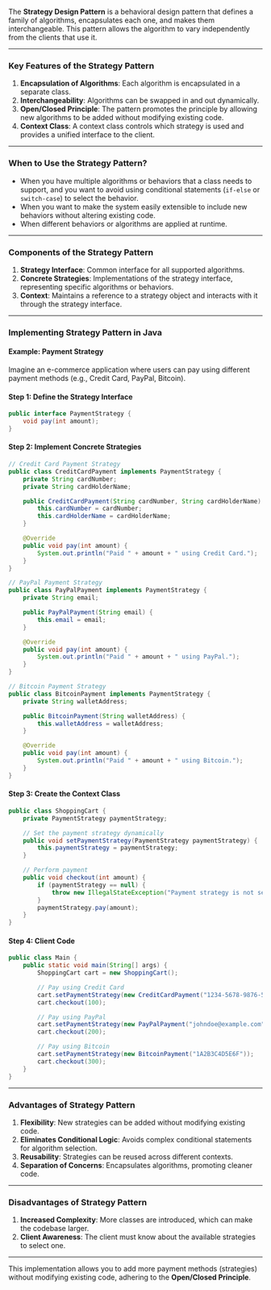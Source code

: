 The **Strategy Design Pattern** is a behavioral design pattern that defines a family of algorithms, encapsulates each one, and makes them interchangeable. This pattern allows the algorithm to vary independently from the clients that use it.

---

### **Key Features of the Strategy Pattern**
1. **Encapsulation of Algorithms**: Each algorithm is encapsulated in a separate class.
2. **Interchangeability**: Algorithms can be swapped in and out dynamically.
3. **Open/Closed Principle**: The pattern promotes the principle by allowing new algorithms to be added without modifying existing code.
4. **Context Class**: A context class controls which strategy is used and provides a unified interface to the client.

---

### **When to Use the Strategy Pattern?**
- When you have multiple algorithms or behaviors that a class needs to support, and you want to avoid using conditional statements (`if-else` or `switch-case`) to select the behavior.
- When you want to make the system easily extensible to include new behaviors without altering existing code.
- When different behaviors or algorithms are applied at runtime.

---

### **Components of the Strategy Pattern**
1. **Strategy Interface**: Common interface for all supported algorithms.
2. **Concrete Strategies**: Implementations of the strategy interface, representing specific algorithms or behaviors.
3. **Context**: Maintains a reference to a strategy object and interacts with it through the strategy interface.

---

### **Implementing Strategy Pattern in Java**

#### Example: Payment Strategy
Imagine an e-commerce application where users can pay using different payment methods (e.g., Credit Card, PayPal, Bitcoin).

#### **Step 1: Define the Strategy Interface**
```java
public interface PaymentStrategy {
    void pay(int amount);
}
```

#### **Step 2: Implement Concrete Strategies**
```java
// Credit Card Payment Strategy
public class CreditCardPayment implements PaymentStrategy {
    private String cardNumber;
    private String cardHolderName;

    public CreditCardPayment(String cardNumber, String cardHolderName) {
        this.cardNumber = cardNumber;
        this.cardHolderName = cardHolderName;
    }

    @Override
    public void pay(int amount) {
        System.out.println("Paid " + amount + " using Credit Card.");
    }
}

// PayPal Payment Strategy
public class PayPalPayment implements PaymentStrategy {
    private String email;

    public PayPalPayment(String email) {
        this.email = email;
    }

    @Override
    public void pay(int amount) {
        System.out.println("Paid " + amount + " using PayPal.");
    }
}

// Bitcoin Payment Strategy
public class BitcoinPayment implements PaymentStrategy {
    private String walletAddress;

    public BitcoinPayment(String walletAddress) {
        this.walletAddress = walletAddress;
    }

    @Override
    public void pay(int amount) {
        System.out.println("Paid " + amount + " using Bitcoin.");
    }
}
```

#### **Step 3: Create the Context Class**
```java
public class ShoppingCart {
    private PaymentStrategy paymentStrategy;

    // Set the payment strategy dynamically
    public void setPaymentStrategy(PaymentStrategy paymentStrategy) {
        this.paymentStrategy = paymentStrategy;
    }

    // Perform payment
    public void checkout(int amount) {
        if (paymentStrategy == null) {
            throw new IllegalStateException("Payment strategy is not set.");
        }
        paymentStrategy.pay(amount);
    }
}
```

#### **Step 4: Client Code**
```java
public class Main {
    public static void main(String[] args) {
        ShoppingCart cart = new ShoppingCart();

        // Pay using Credit Card
        cart.setPaymentStrategy(new CreditCardPayment("1234-5678-9876-5432", "John Doe"));
        cart.checkout(100);

        // Pay using PayPal
        cart.setPaymentStrategy(new PayPalPayment("johndoe@example.com"));
        cart.checkout(200);

        // Pay using Bitcoin
        cart.setPaymentStrategy(new BitcoinPayment("1A2B3C4D5E6F"));
        cart.checkout(300);
    }
}
```

---

### **Advantages of Strategy Pattern**
1. **Flexibility**: New strategies can be added without modifying existing code.
2. **Eliminates Conditional Logic**: Avoids complex conditional statements for algorithm selection.
3. **Reusability**: Strategies can be reused across different contexts.
4. **Separation of Concerns**: Encapsulates algorithms, promoting cleaner code.

---

### **Disadvantages of Strategy Pattern**
1. **Increased Complexity**: More classes are introduced, which can make the codebase larger.
2. **Client Awareness**: The client must know about the available strategies to select one.

---

This implementation allows you to add more payment methods (strategies) without modifying existing code, adhering to the **Open/Closed Principle**.